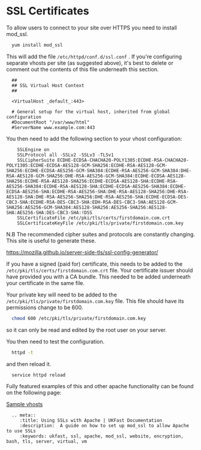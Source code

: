 # SSL Certificates

To allow users to connect to your site over HTTPS you need to install mod_ssl.

```bash
  yum install mod_ssl
```

This will add the file `/etc/httpd/conf.d/ssl.conf` . If you're configuring separate vhosts per site (as suggested above), it's best to delete or comment out the contents of this file underneath this section.

```apacheconf
  ##
  ## SSL Virtual Host Context
  ##

  <VirtualHost _default_:443>

  # General setup for the virtual host, inherited from global configuration
  #DocumentRoot "/var/www/html"
  #ServerName www.example.com:443
```

You then need to add the following section to your vhost configuration:

```apacheconf
    SSLEngine on
    SSLProtocol all -SSLv2 -SSLv3 -TLSv1
    SSLCipherSuite ECDHE-ECDSA-CHACHA20-POLY1305:ECDHE-RSA-CHACHA20-POLY1305:ECDHE-ECDSA-AES128-GCM-SHA256:ECDHE-RSA-AES128-GCM-SHA256:ECDHE-ECDSA-AES256-GCM-SHA384:ECDHE-RSA-AES256-GCM-SHA384:DHE-RSA-AES128-GCM-SHA256:DHE-RSA-AES256-GCM-SHA384:ECDHE-ECDSA-AES128-SHA256:ECDHE-RSA-AES128-SHA256:ECDHE-ECDSA-AES128-SHA:ECDHE-RSA-AES256-SHA384:ECDHE-RSA-AES128-SHA:ECDHE-ECDSA-AES256-SHA384:ECDHE-ECDSA-AES256-SHA:ECDHE-RSA-AES256-SHA:DHE-RSA-AES128-SHA256:DHE-RSA-AES128-SHA:DHE-RSA-AES256-SHA256:DHE-RSA-AES256-SHA:ECDHE-ECDSA-DES-CBC3-SHA:ECDHE-RSA-DES-CBC3-SHA:EDH-RSA-DES-CBC3-SHA:AES128-GCM-SHA256:AES256-GCM-SHA384:AES128-SHA256:AES256-SHA256:AES128-SHA:AES256-SHA:DES-CBC3-SHA:!DSS
    SSLCertificateFile /etc/pki/tls/certs/firstdomain.com.crt
    SSLCertificateKeyFile /etc/pki/tls/private/firstdomain.com.key
```

N.B The recommended cipher suites and protocols are constantly changing. This site is useful to generate these.

<https://mozilla.github.io/server-side-tls/ssl-config-generator/>

If you have a signed (paid for) certificate, this needs to be added to the `/etc/pki/tls/certs/firstdomain.com.crt` file. Your certificate issuer should have provided you with a CA bundle. This needed to be added underneath your certificate in the same file.

Your private key will need to be added to the `/etc/pki/tls/private/firstdomain.com.key` file. This file should have its permissions change to be 600.

```bash
  chmod 600 /etc/pki/tls/private/firstdomain.com.key
```

so it can only be read and edited by the root user on your server.

You then need to test the configuration.
```bash
  httpd -t
```

and then reload it.

```bash
  service httpd reload
```

Fully featured examples of this and other apache functionality can be found on the following page:

[Sample vhosts](/operatingsystems/linux/apache/examplevhosts.html)

```eval_rst
  .. meta::
     :title: Using SSLs with Apache | UKFast Documentation
     :description:  A guide on how to set up mod_ssl to allow Apache to use SSLs
     :keywords: ukfast, ssl, apache, mod_ssl, website, encryption, bash, tls, server, virtual, vm

